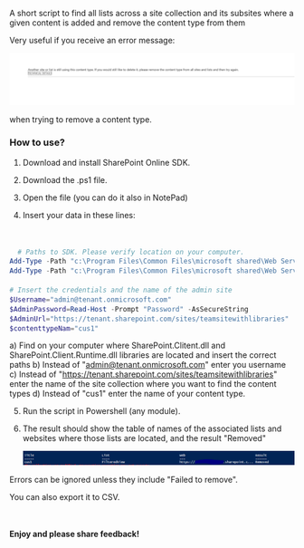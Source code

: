 A short script to find all lists across a site collection and its subsites where a given content is added and remove the content type from them

 

Very useful if you receive an error message:

  <img src="../Remove a content type from all lists in a site/Error (4).PNG" width="850">



when trying to remove a content type.

 

 

 

### How to use?

1. Download and install SharePoint Online SDK.

2. Download the .ps1 file.

3. Open the file (you can do it also in NotePad)

4. Insert your data in these lines:

```PowerShell
  
 
  # Paths to SDK. Please verify location on your computer. 
Add-Type -Path "c:\Program Files\Common Files\microsoft shared\Web Server Extensions\15\ISAPI\Microsoft.SharePoint.Client.dll"  
Add-Type -Path "c:\Program Files\Common Files\microsoft shared\Web Server Extensions\15\ISAPI\Microsoft.SharePoint.Client.Runtime.dll"  
 
# Insert the credentials and the name of the admin site 
$Username="admin@tenant.onmicrosoft.com" 
$AdminPassword=Read-Host -Prompt "Password" -AsSecureString 
$AdminUrl="https://tenant.sharepoint.com/sites/teamsitewithlibraries" 
$contenttypeNam="cus1"
```

a) Find on your computer where SharePoint.Clitent.dll and SharePoint.Client.Runtime.dll libraries are located and insert the correct paths
b)  Instead of "admin@tenant.onmicrosoft.com" enter you username
c) Instead of "https://tenant.sharepoint.com/sites/teamsitewithlibraries" enter the name of the site collection where you want to find the content types
d) Instead of "cus1" enter the name of your content type.
 
5. Run the script in Powershell (any module). 

6. The result should show the table of names of the associated lists and websites where those lists are located, and the result "Removed"

   <img src="../Remove a content type from all lists in a site/RemoveContentType.PNG" width="850">

Errors can be ignored unless they include "Failed to remove".

You can also export it to CSV.

 
<br/><br/>
<b>Enjoy and please share feedback!</b>